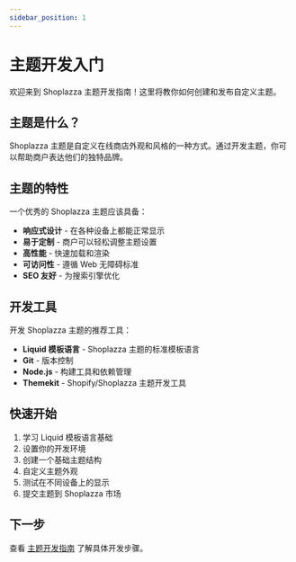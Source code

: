```yaml
---
sidebar_position: 1
---
```


# 主题开发入门

欢迎来到 Shoplazza 主题开发指南！这里将教你如何创建和发布自定义主题。

## 主题是什么？

Shoplazza 主题是自定义在线商店外观和风格的一种方式。通过开发主题，你可以帮助商户表达他们的独特品牌。

## 主题的特性

一个优秀的 Shoplazza 主题应该具备：

- **响应式设计** - 在各种设备上都能正常显示
- **易于定制** - 商户可以轻松调整主题设置
- **高性能** - 快速加载和渲染
- **可访问性** - 遵循 Web 无障碍标准
- **SEO 友好** - 为搜索引擎优化

## 开发工具

开发 Shoplazza 主题的推荐工具：

- **Liquid 模板语言** - Shoplazza 主题的标准模板语言
- **Git** - 版本控制
- **Node.js** - 构建工具和依赖管理
- **Themekit** - Shopify/Shoplazza 主题开发工具

## 快速开始

1. 学习 Liquid 模板语言基础
2. 设置你的开发环境
3. 创建一个基础主题结构
4. 自定义主题外观
5. 测试在不同设备上的显示
6. 提交主题到 Shoplazza 市场

## 下一步

查看 [主题开发指南](./development-guide.md) 了解具体开发步骤。
